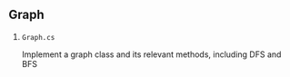 ## Graph

1. `Graph.cs`

   Implement a graph class and its relevant methods, including DFS and BFS
